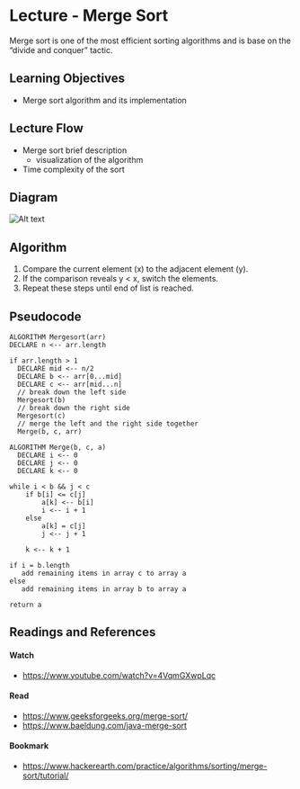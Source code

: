 # Lecture - Merge Sort

Merge sort is one of the most efficient sorting algorithms and is base on the “divide and conquer” tactic.


## Learning Objectives
* Merge sort algorithm and its implementation

## Lecture Flow
* Merge sort brief description
  - visualization of the algorithm
* Time complexity of the sort

## Diagram
![Alt text](https://www.baeldung.com/wp-content/uploads/2018/09/mergesort1.png)

## Algorithm
1. Compare the current element (x) to the adjacent element (y).
2. If the comparison reveals y < x, switch the elements.
3. Repeat these steps until end of list is reached. 

## Pseudocode

    ALGORITHM Mergesort(arr)
    DECLARE n <-- arr.length
           
    if arr.length > 1
      DECLARE mid <-- n/2
      DECLARE b <-- arr[0...mid]
      DECLARE c <-- arr[mid...n]
      // break down the left side
      Mergesort(b)
      // break down the right side
      Mergesort(c)
      // merge the left and the right side together
      Merge(b, c, arr)

    ALGORITHM Merge(b, c, a)
      DECLARE i <-- 0
      DECLARE j <-- 0
      DECLARE k <-- 0

    while i < b && j < c
        if b[i] <= c[j]
            a[k] <-- b[i]
            i <-- i + 1
        else
            a[k] = c[j]
            j <-- j + 1
            
        k <-- k + 1

    if i = b.length
       add remaining items in array c to array a
    else
       add remaining items in array b to array a
       
    return a

## Readings and References

#### Watch

* https://www.youtube.com/watch?v=4VqmGXwpLqc

#### Read
* https://www.geeksforgeeks.org/merge-sort/
* https://www.baeldung.com/java-merge-sort

#### Bookmark

* https://www.hackerearth.com/practice/algorithms/sorting/merge-sort/tutorial/

